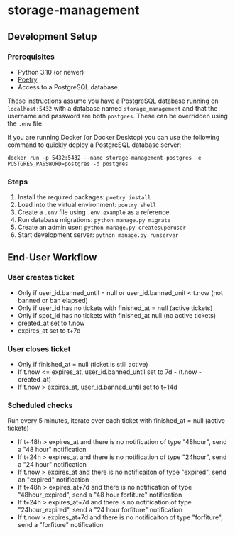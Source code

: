 # storage-management

## Development Setup

### Prerequisites

- Python 3.10 (or newer)
- [Poetry](https://python-poetry.org/)
- Access to a PostgreSQL database.

These instructions assume you have a PostgreSQL database running on `localhost:5432` with a database named `storage_management` and that the username and password are both `postgres`. These can be overridden using the `.env` file.

If you are running Docker (or Docker Desktop) you can use the following command to quickly deploy a PostgreSQL database server:

```shell
docker run -p 5432:5432 --name storage-management-postgres -e POSTGRES_PASSWORD=postgres -d postgres
```

### Steps

1. Install the required packages: `poetry install`
2. Load into the virtual environment: `poetry shell`
3. Create a `.env` file using `.env.example` as a reference.
4. Run database migrations: `python manage.py migrate`
5. Create an admin user: `python manage.py createsuperuser`
6. Start development server: `python manage.py runserver`

## End-User Workflow

### User creates ticket

- Only if user_id.banned_until = null or user_id.banned_unit < t.now (not banned or ban elapsed)
- Only if user_id has no tickets with finished_at = null (active tickets)
- Only if spot_id has no tickets with finished_at null (no active tickets)
- created_at set to t.now
- expires_at set to t+7d

### User closes ticket

- Only if finished_at = null (ticket is still active)
- If t.now <= expires_at, user_id.banned_until set to 7d - (t.now - created_at)
- If t.now > expires_at, user_id.banned_until set to t+14d

### Scheduled checks

Run every 5 minutes, iterate over each ticket with finished_at = null (active tickets)

- If t+48h > expires_at and there is no notification of type "48hour", send a "48 hour" notification
- If t+24h > expires_at and there is no notification of type "24hour", send a "24 hour" notification
- If t.now > expires_at and there is no notificaiton of type "expired", send an "expired" notification
- If t+48h > expires_at+7d and there is no notification of type "48hour_expired", send a "48 hour forfiture" notification
- If t+24h > expires_at+7d and there is no notification of type "24hour_expired", send a "24 hour forfiture" notification
- If t.now > expires_at+7d and there is no notificaiton of type "forfiture", send a "forfiture" notification
